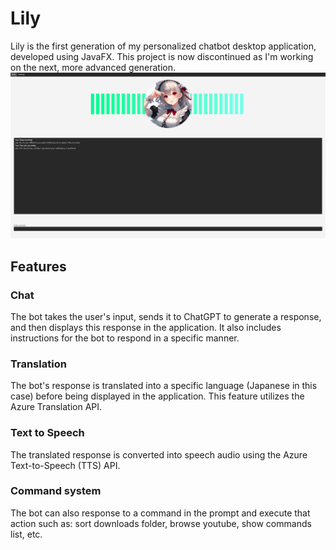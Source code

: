 # Lily
Lily is the first generation of my personalized chatbot desktop application, developed using JavaFX. This project is now discontinued as I'm working on the next, more advanced generation.
![Demo](images/demo.png)

## Features

### Chat
The bot takes the user's input, sends it to ChatGPT to generate a response, and then displays this response in the application. It also includes instructions for the bot to respond in a specific manner.

### Translation
The bot's response is translated into a specific language (Japanese in this case) before being displayed in the application. This feature utilizes the Azure Translation API.

### Text to Speech
The translated response is converted into speech audio using the Azure Text-to-Speech (TTS) API.

### Command system
The bot can also response to a command in the prompt and execute that action such as: sort downloads folder, browse youtube, show commands list, etc. 